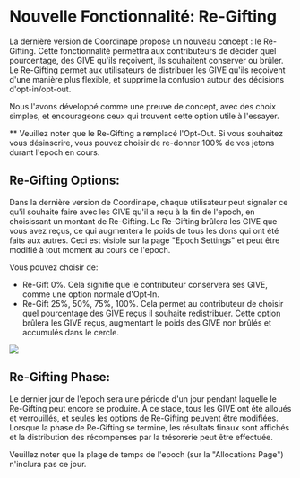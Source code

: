 # Nouvelle Fonctionnalité: Re-Gifting

La dernière version de Coordinape propose un nouveau concept : le Re-Gifting. Cette fonctionnalité permettra aux contributeurs de décider quel pourcentage, des GIVE qu'ils reçoivent, ils souhaitent conserver ou brûler. Le Re-Gifting permet aux utilisateurs de distribuer les GIVE qu'ils reçoivent d'une manière plus flexible, et supprime la confusion autour des décisions d'opt-in/opt-out. 

Nous l'avons développé comme une preuve de concept, avec des choix simples, et encourageons ceux qui trouvent cette option utile à l'essayer. 

\*\* Veuillez noter que le Re-Gifting a remplacé l'Opt-Out. Si vous souhaitez vous désinscrire, vous pouvez choisir de re-donner 100% de vos jetons durant l'epoch en cours. 

## Re-Gifting Options: <a id="re-gifting-options"></a>

Dans la dernière version de Coordinape, chaque utilisateur peut signaler ce qu'il souhaite faire avec les GIVE qu'il a reçu à la fin de l'epoch, en choisissant un montant de Re-Gifting. Le Re-Gifting brûlera les GIVE que vous avez reçus, ce qui augmentera le poids de tous les dons qui ont été faits aux autres. Ceci est visible sur la page "Epoch Settings" et peut être modifié à tout moment au cours de l'epoch.

Vous pouvez choisir de:

* Re-Gift 0%. Cela signifie que le contributeur conservera ses GIVE, comme une option normale d'Opt-In.
* Re-Gift 25%, 50%, 75%, 100%. Cela permet au contributeur de choisir quel pourcentage des GIVE reçus il souhaite redistribuer. Cette option brûlera les GIVE reçus, augmentant le poids des GIVE non brûlés et accumulés dans le cercle.

![](https://gblobscdn.gitbook.com/assets%2F-MX77lu5R_CzCjd-WXoZ%2Fsync%2F8eb1081111653784960920bee120505ff6132591.jpg?alt=media)

## Re-Gifting Phase: <a id="re-gifting-phase"></a>

Le dernier jour de l'epoch sera une période d'un jour pendant laquelle le Re-Gifting peut encore se produire. À ce stade, tous les GIVE  ont été alloués et verrouillés, et seules les options de Re-Gifting peuvent être modifiées. Lorsque la phase de Re-Gifting se termine, les résultats finaux sont affichés et la distribution des récompenses par la trésorerie peut être effectuée. 

Veuillez noter que la plage de temps de l'epoch \(sur la "Allocations Page"\) n'inclura pas ce jour.

